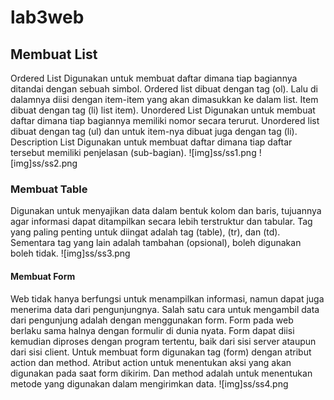 # lab3web
## Membuat List
Ordered List
Digunakan untuk membuat daftar dimana tiap bagiannya ditandai dengan sebuah simbol. Ordered list dibuat dengan tag (ol). Lalu di dalamnya diisi dengan item-item yang akan dimasukkan ke dalam list. Item dibuat dengan tag (li) list item). 
Unordered List
Digunakan untuk membuat daftar dimana tiap bagiannya memiliki nomor secara terurut. Unordered list dibuat dengan tag (ul) dan untuk item-nya dibuat juga dengan tag (li).
Description List
Digunakan untuk membuat daftar dimana tiap daftar tersebut memiliki penjelasan (sub-bagian).
![img]ss/ss1.png
![img]ss/ss2.png

### Membuat Table 
Digunakan untuk menyajikan data dalam bentuk kolom dan baris, tujuannya agar informasi dapat ditampilkan secara lebih terstruktur dan tabular. Tag yang paling penting untuk diingat adalah tag (table), (tr), dan (td). Sementara tag yang lain adalah tambahan (opsional), boleh digunakan boleh tidak. 
![img]ss/ss3.png

#### Membuat Form
Web tidak hanya berfungsi untuk menampilkan informasi, namun dapat juga menerima data dari pengunjungnya. Salah satu cara untuk mengambil data dari pengunjung adalah dengan menggunakan form. Form pada web berlaku sama halnya dengan formulir di dunia nyata. Form dapat diisi kemudian diproses dengan program tertentu, baik dari sisi server ataupun dari sisi client. Untuk membuat form digunakan tag (form) dengan atribut action dan method. Atribut action
untuk menentukan aksi yang akan digunakan pada saat form dikirim. Dan method adalah untuk menentukan metode yang digunakan dalam mengirimkan data.
![img]ss/ss4.png



